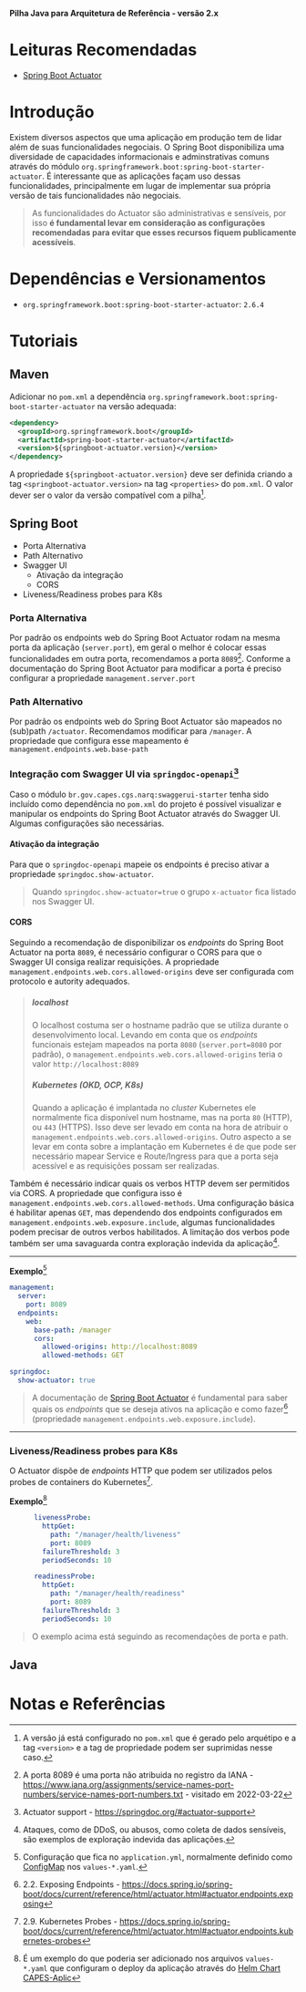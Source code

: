 **Pilha Java para Arquitetura de Referência - versão 2.x**

# Leituras Recomendadas

- [Spring Boot Actuator][d08669b5]

  [d08669b5]: https://docs.spring.io/spring-boot/docs/current/reference/html/actuator.html "Spring Boot Actuator: Production-ready Features"

# Introdução

Existem diversos aspectos que uma aplicação em produção tem de lidar além de suas funcionalidades negociais. O Spring Boot disponibiliza uma diversidade de capacidades informacionais e adminstrativas comuns através do módulo `org.springframework.boot:spring-boot-starter-actuator`. É interessante que as aplicações façam uso dessas funcionalidades, principalmente em lugar de implementar sua própria versão de tais funcionalidades não negociais.

> As funcionalidades do Actuator são administrativas e sensíveis, por isso **é fundamental levar em consideração as configurações recomendadas para evitar que esses recursos fiquem publicamente acessíveis**.

# Dependências e Versionamentos

- `org.springframework.boot:spring-boot-starter-actuator`: `2.6.4`

# Tutoriais

## Maven

Adicionar no `pom.xml` a dependência `org.springframework.boot:spring-boot-starter-actuator` na versão adequada:

```xml
<dependency>
  <groupId>org.springframework.boot</groupId>
  <artifactId>spring-boot-starter-actuator</artifactId>
  <version>${springboot-actuator.version}</version>
</dependency>
```

A propriedade `${springboot-actuator.version}` deve ser definida criando a tag `<springboot-actuator.version>` na tag `<properties>` do `pom.xml`. O valor dever ser o valor da versão compatível com a pilha[^obs-versao-no-archetype].

## Spring Boot

- Porta Alternativa
- Path Alternativo
- Swagger UI
  - Ativação da integração
  - CORS
- Liveness/Readiness probes para K8s

### Porta Alternativa

Por padrão os endpoints web do Spring Boot Actuator rodam na mesma porta da aplicação (`server.port`), em geral o melhor é colocar essas funcionalidades em outra porta, recomendamos a porta `8089`[^porta8089]. Conforme a documentação do Spring Boot Actuator para modificar a porta é preciso configurar a propriedade `management.server.port`

### Path Alternativo

Por padrão os endpoints web do Spring Boot Actuator são mapeados no (sub)path `/actuator`. Recomendamos modificar para `/manager`. A propriedade que configura esse mapeamento é `management.endpoints.web.base-path`

### Integração com Swagger UI via `springdoc-openapi`[^springdoc-actuator]

Caso o módulo `br.gov.capes.cgs.narq:swaggerui-starter` tenha sido incluído como dependência no `pom.xml` do projeto é possível visualizar e manipular os endpoints do Spring Boot Actuator através do Swagger UI. Algumas configurações são necessárias.

#### Ativação da integração

Para que o `springdoc-openapi` mapeie os endpoints é preciso ativar a propriedade `springdoc.show-actuator`.

> Quando `springdoc.show-actuator=true` o grupo `x-actuator` fica listado nos Swagger UI.

#### CORS

Seguindo a recomendação de disponibilizar os _endpoints_ do Spring Boot Actuator na porta `8089`, é necessário configurar o CORS para que o Swagger UI consiga realizar requisições. A propriedade `management.endpoints.web.cors.allowed-origins` deve ser configurada com protocolo e autority adequados.

> ##### localhost
> O localhost costuma ser o hostname padrão que se utiliza durante o desenvolvimento local. Levando em conta que os _endpoints_  funcionais estejam mapeados na porta `8080` (`server.port=8080` por padrão), o `management.endpoints.web.cors.allowed-origins` teria o valor `http://localhost:8089`
>
> ##### Kubernetes (OKD, OCP, K8s)
> Quando a aplicação é implantada no _cluster_ Kubernetes ele normalmente fica disponível num hostname, mas na porta `80` (HTTP), ou `443` (HTTPS). Isso deve ser levado em conta na hora de atribuir o `management.endpoints.web.cors.allowed-origins`.
> Outro aspecto a se levar em conta sobre a implantação em Kubernetes é de que pode ser necessário mapear Service e Route/Ingress para que a porta seja acessível e as requisições possam ser realizadas.

Também é necessário indicar quais os verbos HTTP devem ser permitidos via CORS. A propriedade que configura isso é `management.endpoints.web.cors.allowed-methods`. Uma configuração básica é habilitar apenas `GET`, mas dependendo dos endpoints configurados em `management.endpoints.web.exposure.include`, algumas funcionalidades podem precisar de outros verbos habilitados. A limitação dos verbos pode também ser uma savaguarda contra exploração indevida da aplicação[^exploit].

---

**Exemplo**[^application.yml]

```yaml
management:
  server:
    port: 8089
  endpoints:
    web:
      base-path: /manager
      cors:
        allowed-origins: http://localhost:8089
        allowed-methods: GET

springdoc:
  show-actuator: true
```

> A documentação de [Spring Boot Actuator][d08669b5] é fundamental para saber quais os _endpoints_ que se deseja ativos na aplicação e como fazer[^springboot-actuator-endpoints] (propriedade `management.endpoints.web.exposure.include`).

---

### Liveness/Readiness probes para K8s

O Actuator dispõe de _endpoints_ HTTP que podem ser utilizados pelos probes de containers do Kubernetes[^springboot-actuator-k8s-probes].

**Exemplo**[^exeplo-values-yaml]

```yaml
      livenessProbe:
        httpGet:
          path: "/manager/health/liveness"
          port: 8089
        failureThreshold: 3
        periodSeconds: 10

      readinessProbe:
        httpGet:
          path: "/manager/health/readiness"
          port: 8089
        failureThreshold: 3
        periodSeconds: 10
```

> O exemplo acima está seguindo as recomendações de porta e path.

## Java

# Notas e Referências

[^porta8089]: A porta 8089 é uma porta não atribuida no registro da IANA - https://www.iana.org/assignments/service-names-port-numbers/service-names-port-numbers.txt - visitado em 2022-03-22
[^springboot-actuator-k8s-probes]: 2.9. Kubernetes Probes - https://docs.spring.io/spring-boot/docs/current/reference/html/actuator.html#actuator.endpoints.kubernetes-probes
[^springboot-actuator-endpoints]: 2.2. Exposing Endpoints - https://docs.spring.io/spring-boot/docs/current/reference/html/actuator.html#actuator.endpoints.exposing
[^exeplo-values-yaml]: É um exemplo do que poderia ser adicionado nos arquivos `values-*.yaml` que configuram o deploy da aplicação através do [Helm Chart CAPES-Aplic](https://git.capes.gov.br/cgs/DEVOPS/helm/chart-capes-aplic)
[^exploit]: Ataques, como de DDoS, ou abusos, como coleta de dados sensíveis, são exemplos de exploração indevida das aplicações.
[^obs-versao-no-archetype]: A versão já está configurado no `pom.xml` que é gerado pelo arquétipo e a tag `<version>` e a tag de propriedade podem ser suprimidas nesse caso.
[^springdoc-actuator]: Actuator support - https://springdoc.org/#actuator-support
[^application.yml]: Configuração que fica no `application.yml`, normalmente definido como [ConfigMap][d74f04b0] nos `values-*.yaml`.

  [d74f04b0]: https://kubernetes.io/docs/concepts/configuration/configmap/ "ConfigMaps"
